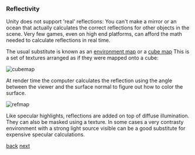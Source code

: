 ### Reflectivity

Unity does not support 'real' reflections: You can't make a mirror or an ocean that actually calculates the correct reflections for other objects in the scene. Very few games, even on high end platforms, can afford the math needed to calculate reflections in real time. 

The usual substitute is known as an [environment map](glossary#environmentmap) or a [cube map](glossary#cubemap) This is a set of textures arranged as if they were mapped onto a cube:

![cubemap](http://judegodin.files.wordpress.com/2011/12/cube_map2.png)

At render time the computer calculates the reflection using the angle between the viewer and the surface normal to figure out how to color the surface. 

![refmap](http://www.reindelsoftware.com/Documents/Mapping/images/lat_spec_teapot.gif)

Like specular highlights, reflections are added on top of diffuse illumination. They can also be masked using a texture.  In some cases a very contrasty environment with a strong light source visible can be a good substitute for expensive specular calculations.

[back](2-5-specular-lighthing) [next](2-7-ambient-unlit)